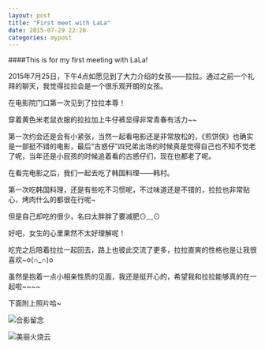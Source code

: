 ```yaml
---
layout: post
title: "First meet with LaLa"
date: 2015-07-29 22:20
categories: mypost
---
```


####This is for my first meeting with LaLa!

2015年7月25日，下午4点如愿见到了大力介绍的女孩——拉拉。通过之前一个礼拜的聊天，我觉得拉拉会是一个很乐观开朗的女孩。

在电影院门口第一次见到了拉拉本尊！

穿着黄色米老鼠衣服的拉拉加上牛仔裤显得非常青春有活力~~

第一次约会还是会有小紧张，当然一起看电影还是非常放松的，《煎饼侠》也确实是一部挺不错的电影，最后“古惑仔”四兄弟出场的时候真是觉得自己也不知不觉老了呢，当年还是小屁孩的时候追着看的古惑仔们，现在也都老了呢。

在看完电影之后，我们一起去吃了韩国料理——韩村。

第一次吃韩国料理，还是有些吃不习惯呢，不过味道还是不错的，拉拉也非常贴心，烤肉什么的都很在行呢~

但是自己却吃的很少，名曰太胖胖了要减肥⊙﹏⊙

好吧，女生的心里果然不太好理解呢！

吃完之后陪着拉拉一起回去，路上也彼此交流了更多，拉拉直爽的性格也是让我很喜欢~o(∩_∩)o

虽然是抱着一点小相亲性质的见面，我还是挺开心的，希望我和拉拉能够真的在一起啦~~~~

下面附上照片哈~

![合影留念]({{site.url}}/image/IMG_0706.JPG "我们留影喔" )

![美丽火烧云]({{site.url}}/image/IMG_0709.JPG "夜晚的美景!")
